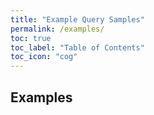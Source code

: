 ```yaml
---
title: "Example Query Samples"
permalink: /examples/
toc: true
toc_label: "Table of Contents"
toc_icon: "cog"
---
```


## Examples